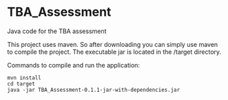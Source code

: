 TBA_Assessment
==============

Java code for the TBA assessment

This project uses maven. So after downloading you can simply use maven
to compile the project. The executable jar is located in the /target
directory.

Commands to compile and run the application:

```
mvn install
cd target
java -jar TBA_Assessment-0.1.1-jar-with-dependencies.jar
```